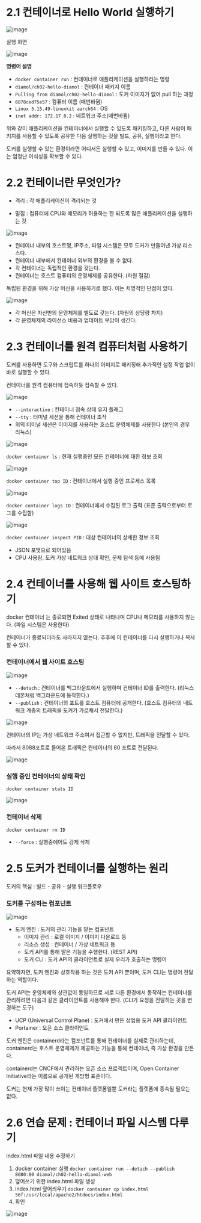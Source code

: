 # 2.1 컨테이너로 Hello World 실행하기

![image](https://github.com/user-attachments/assets/b451575d-7b2e-4865-a48b-0e254512f927)

실행 화면

![image](https://github.com/user-attachments/assets/5c8682cb-79c5-430b-9bad-40d25445bdc3)

**명령어 설명**

- `docker container run` : 컨테이너로 애플리케이션을 실행하라는 명령
- `diamol/ch02-hello-diamol` : 컨테이너 패키지 이름
- `Pulling from diamol/ch02-hello-diamol` : 도커 이미지가 없어 pull 하는 과정
- `6878ced75e57` : 컴퓨터 이름 (매번바뀜)
- `Linux 5.15.49-linuxkit aarch64` : OS
- `inet addr: 172.17.0.2` : 네트워크 주소(매번바뀜)

위와 같이 애플리케이션을 컨테이너에서 실행할 수 있도록 패키징하고, 다른 사람이 패키지를 사용할 수 있도록 공유한 다음 실행하는 것을 빌드, 공유, 실행이라고 한다.

도커를 실행할 수 있는 환경이라면 어디서든 실행할 수 있고, 이미지를 만들 수 있다. 이는 엄청난 이식성을 확보할 수 있다.

# 2.2 컨테이너란 무엇인가?

* 격리 : 각 애플리케이션이 격리되는 것

* 밀집 : 컴퓨터에 CPU와 메모리가 허용하는 한 되도록 많은 애플리케이션을 실행하는 것

![image](https://github.com/user-attachments/assets/0d719ddc-73fd-4e9b-aaa7-4281e32bb05b)

- 컨테이너 내부의 호스트명, IP주소, 파일 시스템은 모두 도커가 만들어낸 가상 리소스다.
- 컨테이너 내부에서 컨테이너 외부의 환경을 볼 수 없다.
- 각 컨테이너는 독립적인 환경을 갖는다.
- 컨테이너는 호스트 컴퓨터의 운영체제를 공유한다. (자원 절감)

독립된 환경을 위해 가상 머신을 사용하기로 했다. 이는 치명적인 단점이 있다.

![image](https://github.com/user-attachments/assets/bcd1ead3-3b26-4ef6-9b8a-ba196cd99f4e)

- 각 머신은 자신만의 운영체제를 별도로 갖는다. (자원의 상당량 차지)
- 각 운영체제의 라이선스 비용과 업데이트 부담이 생긴다.

# 2.3 컨테이너를 원격 컴퓨터처럼 사용하기

도커를 사용하면 도구와 스크립트를 하나의 이미지로 패키징해 추가적인 설정 작업 없이 바로 실행할 수 있다.

컨테이너를 원격 컴퓨터에 접속하듯 접속할 수 있다.

![image](https://github.com/user-attachments/assets/f2459720-b037-4b76-9d75-406c5b90e087)

- `--interactive` : 컨테이너 접속 상태 유지 플래그
- `--tty` : 터미널 세션을 통해 컨테이너 조작
- 위의 터미널 세션은 이미지를 사용하는 호스트 운영체제를 사용한다 (본인의 경우 리눅스)

![image](https://github.com/user-attachments/assets/8a5c0ebd-cef0-4c75-93be-a82637f4d61c)

`docker container ls` : 현재 실행중인 모든 컨테이너에 대한 정보 조회

![image](https://github.com/user-attachments/assets/79d4f7cd-2d46-499b-9fca-3ef89969334d)

`docker container top ID` : 컨테이너에서 실행 중인 프로세스 목록

![image](https://github.com/user-attachments/assets/653d2615-5e25-4818-bb89-5897450532cf)

`docker container logs ID` : 컨테이너에서 수집된 로그 출력 (표준 출력으로부터 로그를 수집함)

![image](https://github.com/user-attachments/assets/795405b1-aa0d-4e62-9ecf-e43781d27627)

`docker container inspect PID` : 대상 컨테이너의 상세한 정보 조회

- JSON 포맷으로 되어있음
- CPU 사용량, 도커 가상 네트워크 상태 확인, 문제 탐색 등에 사용됨

# 2.4 컨테이너를 사용해 웹 사이트 호스팅하기

docker 컨테이너 는 종료되면 Exited 상태로 나타나며 CPU나 메모리를 사용하지 않는다. (파일 시스템은 사용한다)

컨테이너가 종료되더라도 사라지지 않는다. 추후에 이 컨테이너를 다시 실행하거나 복사할 수 있다.

### 컨테이너에서 웹 사이트 호스팅

![image](https://github.com/user-attachments/assets/a81e1780-12ae-44d9-bc61-3149171c6703)

- `--detach` : 컨테이너를 백그라운드에서 실행하며 컨테이너 ID를 출력한다. (리눅스 데몬처럼 백그라운드에 동작한다.)
- `--publish` : 컨테이너의 포트를 호스트 컴퓨터에 공개한다. (호스트 컴퓨터의 네트워크 계층의 트래픽을 도커가 가로채서 전달한다.)

![image](https://github.com/user-attachments/assets/746f6df4-a50a-4769-8b15-8a054a398659)

컨테이너의 IP는 가상 네트워크 주소여서 접근할 수 없지만, 트래픽을 전달할 수 있다.

따라서 8088포트로 들어온 트래픽은 컨테이너의 80 포트로 전달된다.

![image](https://github.com/user-attachments/assets/4b175ff6-d82d-470f-a8e0-66ae035e6472)

### 실행 중인 컨테이너의 상태 확인

`docker container stats ID` 

![image](https://github.com/user-attachments/assets/1ef7d1ff-2e1f-41f7-bf4c-3fd232f760cf)

### 컨테이너 삭제

`docker container rm ID`

- `--force` : 실행중에어도 강제 삭제

# 2.5 도커가 컨테이너를 실행하는 원리

도커의 핵심 : 빌드 - 공유 - 실행 워크플로우

### 도커를 구성하는 컴포넌트

![image](https://github.com/user-attachments/assets/2e761faf-2d4a-4493-83d9-b7853f85d0b3)

- 도커 엔진 : 도커의 관리 기능을 맡는 컴포넌트
    - 이미지 관리 : 로컬 이미지 / 이미지 다운로드 등
    - 리소스 생성 : 컨테이너 / 가상 네트워크 등
    - 도커 API를 통해 맡은 기능을 수행한다. (REST API)
    - 도커 CLI : 도커 API의 클라이언트로 실제 우리가 호출하는 명령어

요약하자면, 도커 엔진과 상호작용 하는 것은 도커 API 뿐이며, 도커 CLI는 명령어 전달하는 역할이다.

도커 API는 운영체제와 상관없이 동일하므로 서로 다른 환경에서 동작하는 컨테이너를 관리하려면 다음과 같은 클라이언트를 사용해야 한다. (CLI가 요청을 전달하는 곳을 변경하는 도구)

- UCP (Universal Control Plane) : 도커에서 만든 상업용 도커 API 클라이언트
- Portainer : 오픈 소스 클라이언트

도커 엔진은 containerd라는 컴포넌트를 통해 컨테이너를 실제로 관리하는데, containerd는 호스트 운영체제가 제공하는 기능을 통해 컨테이너, 즉 가상 환경을 만든다.

containerd는 CNCF에서 관리하는 오픈 소스 프로젝트이며, Open Container Initiative라는 이름으로 공개된 개방형 표준이다.

도커는 현재 가장 많이 쓰이는 컨테이너 플랫폼일뿐 도커라는 플랫폼에 종속될 필요는 없다.

# 2.6 연습 문제 : 컨테이너 파일 시스템 다루기

index.html 파일 내용 수정하기

1. docker container 실행 `docker container run --detach --publish 8080:80 diamol/ch02-hello-diamol-web`
2. 덮어쓰기 위한 index.html 파일 생성
3. index.html 덮어씌우기 `docker container cp index.html 56f:/usr/local/apache2/htdocs/index.html`
4. 확인 

![image](https://github.com/user-attachments/assets/bbde6731-4e30-463f-b534-479a19a713ba)
